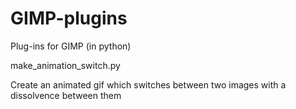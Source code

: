 # GIMP-plugins
Plug-ins for GIMP (in python)


make_animation_switch.py

Create an animated gif which switches between two images with a dissolvence between them
